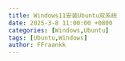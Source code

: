 ```yaml
---
title: Windows11安装Ubuntu双系统
date: 2025-3-8 11:00:00 +0800
categories: [Windows,Ubuntu]
tags: [Ubuntu,Windows]
author: FFraankk
---
```

